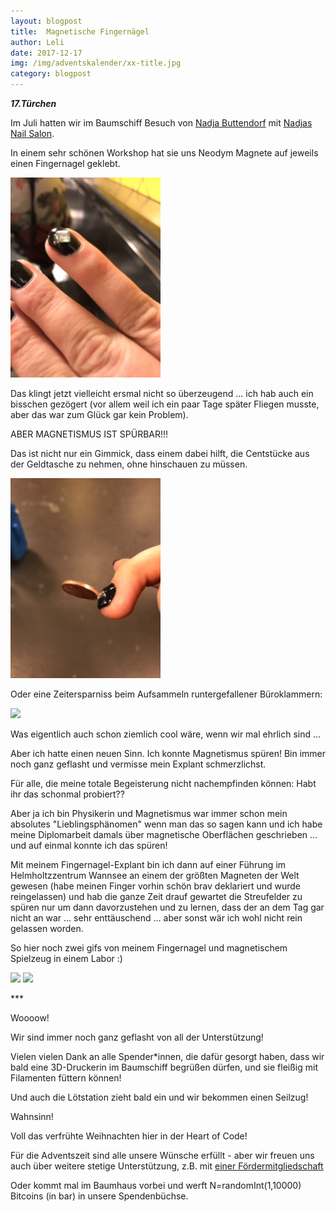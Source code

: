 ```yaml
---
layout: blogpost
title:  Magnetische Fingernägel
author: Leli 
date: 2017-12-17
img: /img/adventskalender/xx-title.jpg
category: blogpost
---
```



***17.Türchen***

Im Juli hatten wir im Baumschiff Besuch von [Nadja Buttendorf](http://nadjabuttendorf.com/) mit [Nadjas Nail Salon](http://nadjas-nail-art-studio.org/). 



In einem sehr schönen Workshop hat sie uns Neodym Magnete auf jeweils einen Fingernagel geklebt.

<img src="/img/adventskalender/xx-nails-01.jpg"/>

Das klingt jetzt vielleicht ersmal nicht so überzeugend ... ich hab auch ein bisschen gezögert (vor allem weil ich ein paar Tage später Fliegen musste, aber das war zum Glück gar kein Problem).

ABER MAGNETISMUS IST SPÜRBAR!!!

Das ist nicht nur ein Gimmick, dass einem dabei hilft, die Centstücke aus der Geldtasche zu nehmen, ohne hinschauen zu müssen.

<img src="/img/adventskalender/xx-nails-02.jpg"/>

Oder eine Zeitersparniss beim Aufsammeln runtergefallener Büroklammern:

<img src="/img/adventskalender/xx-nails.gif"/>

Was eigentlich auch schon ziemlich cool wäre, wenn wir mal ehrlich sind ... 

Aber ich hatte einen neuen Sinn. Ich konnte Magnetismus spüren! Bin immer noch ganz geflasht und vermisse mein Explant schmerzlichst. 

Für alle, die meine totale Begeisterung nicht nachempfinden können: Habt ihr das schonmal probiert??

Aber ja ich bin Physikerin und Magnetismus war immer schon mein absolutes "Lieblingsphänomen" wenn man das so sagen kann und ich habe meine Diplomarbeit damals über magnetische Oberflächen geschrieben ... und auf einmal konnte ich das spüren!

Mit meinem Fingernagel-Explant bin ich dann auf einer Führung im Helmholtzzentrum Wannsee an einem der größten Magneten der Welt gewesen (habe meinen Finger vorhin schön brav deklariert und wurde reingelassen) und hab die ganze Zeit drauf gewartet die Streufelder zu spüren nur um dann davorzustehen und zu lernen, dass der an dem Tag gar nicht an war ... sehr enttäuschend ... aber sonst wär ich wohl nicht rein gelassen worden.


So hier noch zwei gifs von meinem Fingernagel und magnetischem Spielzeug in einem Labor :) 

<img src="/img/adventskalender/xx-nails-3.gif"/>

<img src="/img/adventskalender/xx-nails-2.gif"/>





\*\*\*

Woooow!

Wir sind immer noch ganz geflasht von all der Unterstützung!

Vielen vielen Dank an alle Spender\*innen, die dafür gesorgt haben, dass wir bald eine 3D-Druckerin im Baumschiff begrüßen dürfen, und sie fleißig mit Filamenten füttern können!

Und auch die Lötstation zieht bald ein und wir bekommen einen Seilzug!

Wahnsinn!

Voll das verfrühte Weihnachten hier in der Heart of Code!

Für die Adventszeit sind alle unsere Wünsche erfüllt - aber wir freuen uns auch über weitere stetige Unterstützung, z.B. mit [einer Fördermitgliedschaft](http://heartofcode.org/mitgliedsformular.html)

Oder kommt mal im Baumhaus vorbei und werft N=randomInt(1,10000) Bitcoins (in bar) in unsere Spendenbüchse.
